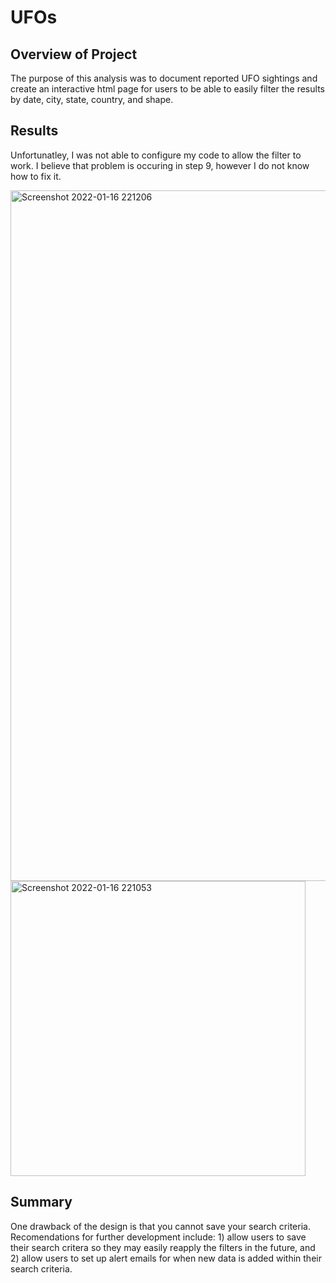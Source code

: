 # UFOs

## Overview of Project

The purpose of this analysis was to document reported UFO sightings and create an interactive html page for users to be able to easily filter the results by date, city, state, country, and shape.

## Results

Unfortunatley, I was not able to configure my code to allow the filter to work. I believe that problem is occuring in step 9, however I do not know how to fix it.

<img width="1105" alt="Screenshot 2022-01-16 221206" src="https://user-images.githubusercontent.com/92737670/149702519-100720c7-a80a-4acf-8bcd-ede643bc6ecd.png">


<img width="472" alt="Screenshot 2022-01-16 221053" src="https://user-images.githubusercontent.com/92737670/149702515-40f012d8-94c0-4f4d-9cf9-b06bd91ae28d.png">


## Summary

One drawback of the design is that you cannot save your search criteria. Recomendations for further development include: 1) allow users to save their search critera so they may easily reapply the filters in the future, and 2) allow users to set up alert emails for when new data is added within their search criteria. 
